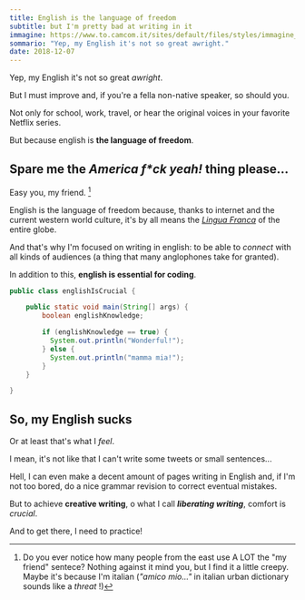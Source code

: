 ```yaml
---
title: English is the language of freedom
subtitle: but I'm pretty bad at writing in it
immagine: https://www.to.camcom.it/sites/default/files/styles/immagine_grande/public/sito_testata_languagesenglish.png?itok=f6PrJinO
sommario: "Yep, my English it's not so great awright."
date: 2018-12-07
---
```


Yep, my English it's not so great _awright_.

But I must improve and, if you're a fella non-native speaker, so should you.

Not only for school, work, travel, or hear the original voices in your favorite Netflix series.

But because english is **the language of freedom**.

## Spare me the _America f*ck yeah!_ thing please...

Easy you, my friend. [^friend]

[^friend]: Do you ever notice how many people from the east use A LOT the "my friend" sentece? Nothing against it mind you, but I find it a little creepy. Maybe it's because I'm italian (_"amico mio..."_ in italian urban dictionary sounds like a _threat_ !)

English is the language of freedom because, thanks to internet and the current western world culture, it's by all means the [_Lingua Franca_](https://en.wikipedia.org/wiki/Euro_English) of the entire globe.

And that's why I'm focused on writing in english: to be able to _connect_ with all kinds of audiences (a thing that many anglophones take for granted).

In addition to this, **english is essential for coding**.

```java
public class englishIsCrucial {

    public static void main(String[] args) {
        boolean englishKnowledge;

        if (englishKnowledge == true) {
          System.out.println("Wonderful!");
        } else {
          System.out.println("mamma mia!");
        }
    }

}
```

## So, my English sucks

Or at least that's what I _feel_.

I mean, it's not like that I can't write some tweets or small sentences...

Hell, I can even make a decent amount of pages writing in English and, if I'm not too bored, do a nice grammar revision to correct eventual mistakes.

But to achieve **creative writing**, o what I call **_liberating writing_**, comfort is _crucial_.

And to get there, I need to practice!
